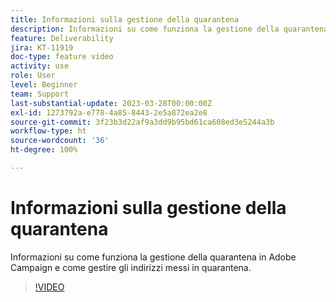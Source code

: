 ```yaml
---
title: Informazioni sulla gestione della quarantena
description: Informazioni su come funziona la gestione della quarantena in Adobe Campaign e come gestire gli indirizzi messi in quarantena.
feature: Deliverability
jira: KT-11919
doc-type: feature video
activity: use
role: User
level: Beginner
team: Support
last-substantial-update: 2023-03-28T00:00:00Z
exl-id: 1273792a-e778-4a85-8443-2e5a872ea2e8
source-git-commit: 3f23b3d22af9a3dd9b95bd61ca608ed3e5244a3b
workflow-type: ht
source-wordcount: '36'
ht-degree: 100%

---
```


# Informazioni sulla gestione della quarantena

Informazioni su come funziona la gestione della quarantena in Adobe Campaign e come gestire gli indirizzi messi in quarantena.

>[!VIDEO](https://video.tv.adobe.com/v/3415818?quality=12&learn=on)
